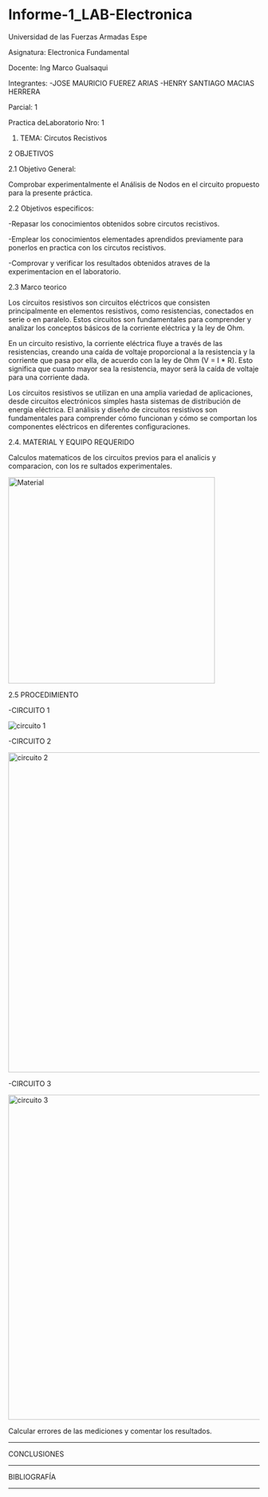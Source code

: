 # Informe-1_LAB-Electronica

Universidad de las Fuerzas Armadas Espe

Asignatura: Electronica Fundamental

Docente: Ing Marco Gualsaqui

Integrantes: -JOSE MAURICIO FUEREZ ARIAS -HENRY SANTIAGO MACIAS HERRERA 

Parcial: 1     

Practica deLaboratorio Nro: 1 

1. TEMA: Circutos Recistivos

2 OBJETIVOS

2.1 Objetivo General:

Comprobar experimentalmente el Análisis de Nodos en el circuito propuesto para la presente práctica.

2.2 Objetivos especificos:

-Repasar los conocimientos obtenidos sobre circutos recistivos.

-Emplear los conocimientos elementades aprendidos previamente para ponerlos en practica con los circutos recistivos.

-Comprovar y verificar los resultados obtenidos atraves de la experimentacion en el laboratorio.

2.3 Marco teorico

Los circuitos resistivos son circuitos eléctricos que consisten principalmente en elementos resistivos, como resistencias, conectados en serie o en paralelo. Estos circuitos son fundamentales para comprender y analizar los conceptos básicos de la corriente eléctrica y la ley de Ohm.

En un circuito resistivo, la corriente eléctrica fluye a través de las resistencias, creando una caída de voltaje proporcional a la resistencia y la corriente que pasa por ella, de acuerdo con la ley de Ohm (V = I * R). Esto significa que cuanto mayor sea la resistencia, mayor será la caída de voltaje para una corriente dada.

Los circuitos resistivos se utilizan en una amplia variedad de aplicaciones, desde circuitos electrónicos simples hasta sistemas de distribución de energía eléctrica. El análisis y diseño de circuitos resistivos son fundamentales para comprender cómo funcionan y cómo se comportan los componentes eléctricos en diferentes configuraciones.


2.4. MATERIAL Y EQUIPO REQUERIDO

Calculos matematicos de los circuitos previos para el analicis y comparacion, con los re sultados experimentales.

<img width="414" alt="Material" src="https://github.com/MauricioFuerez/Informe-1_LAB-Electronica/assets/117534483/c5a6a0bc-602d-4aa7-b98d-b0384385d1c0">

2.5 PROCEDIMIENTO

-CIRCUITO 1

![circuito 1](https://github.com/MauricioFuerez/Informe-1_LAB-Electronica/assets/117534483/020ddec5-5c31-4c23-883b-54f8cfbe1fba)

-CIRCUITO 2

<img width="642" alt="circuito 2" src="https://github.com/MauricioFuerez/Informe-1_LAB-Electronica/assets/117534483/ccc1df76-e67c-45fc-9f33-5fd4ad029d25">

-CIRCUITO 3

<img width="652" alt="circuito 3" src="https://github.com/MauricioFuerez/Informe-1_LAB-Electronica/assets/117534483/65cb86b9-f130-4921-abc5-82715b5b2d2f">

Calcular errores de las mediciones y comentar los resultados.

---------------------------

CONCLUSIONES

-----------------------

BIBLIOGRAFÍA

---------------------------------
